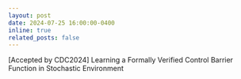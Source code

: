 ```yaml
---
layout: post
date: 2024-07-25 16:00:00-0400
inline: true
related_posts: false
---
```


[Accepted by CDC2024] Learning a Formally Verified Control Barrier Function in Stochastic Environment
